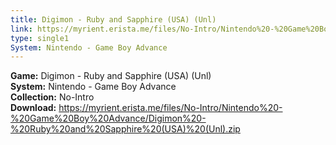 ```yaml
---
title: Digimon - Ruby and Sapphire (USA) (Unl)
link: https://myrient.erista.me/files/No-Intro/Nintendo%20-%20Game%20Boy%20Advance/Digimon%20-%20Ruby%20and%20Sapphire%20(USA)%20(Unl).zip
type: single1
System: Nintendo - Game Boy Advance
---
```

<b>Game:</b> Digimon - Ruby and Sapphire (USA) (Unl)<br>
<b>System:</b> Nintendo - Game Boy Advance<br>
<b>Collection:</b> No-Intro<br>
<b>Download:</b> https://myrient.erista.me/files/No-Intro/Nintendo%20-%20Game%20Boy%20Advance/Digimon%20-%20Ruby%20and%20Sapphire%20(USA)%20(Unl).zip